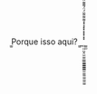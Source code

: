  ̫̫Porque isso aqui? ̫̫      ̫    ̤̤̤̤̤̬̤̫̫̫̫͇͇͇͇͇͇̽̽̽̽̽̽̽̽̽̽͌͌͌̈́̈́͌͌̈́️̫̫̫̫̫̫̫̫̫̫̋̋̃̃̃̋̃̃̃̋̋̃̋̃̃̋̃̃̃̃̋̃̃̃̃̃̋̋̋̃̋̃̃̃̋̃̋̋̃̃̃̃̋̃̋̃̃̃̃̃̋̃̃̃̃̃̃̃̋̋̋̋̃̋̃̃̃̃̃̋̃̃̋̃̃̋̋̃̃̋̃̃̃̋̋̃    ̫̫̫ 
